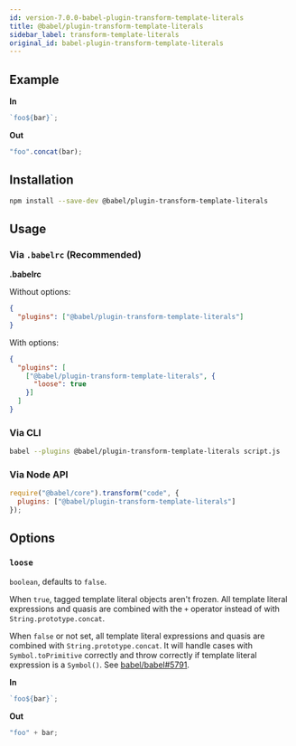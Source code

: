 ```yaml
---
id: version-7.0.0-babel-plugin-transform-template-literals
title: @babel/plugin-transform-template-literals
sidebar_label: transform-template-literals
original_id: babel-plugin-transform-template-literals
---
```


## Example

**In**

```javascript
`foo${bar}`;
```

**Out**

```javascript
"foo".concat(bar);
```

## Installation

```sh
npm install --save-dev @babel/plugin-transform-template-literals
```

## Usage

### Via `.babelrc` (Recommended)

**.babelrc**

Without options:

```json
{
  "plugins": ["@babel/plugin-transform-template-literals"]
}
```

With options:

```json
{
  "plugins": [
    ["@babel/plugin-transform-template-literals", {
      "loose": true
    }]
  ]
}
```

### Via CLI

```sh
babel --plugins @babel/plugin-transform-template-literals script.js
```

### Via Node API

```javascript
require("@babel/core").transform("code", {
  plugins: ["@babel/plugin-transform-template-literals"]
});
```

## Options

### `loose`

`boolean`, defaults to `false`.

When `true`, tagged template literal objects aren't frozen. All template literal expressions and quasis are combined with the `+` operator instead of with `String.prototype.concat`.

When `false` or not set, all template literal expressions and quasis are combined with `String.prototype.concat`. It will handle cases with `Symbol.toPrimitive` correctly and throw correctly if template literal expression is a `Symbol()`. See [babel/babel#5791](https://github.com/babel/babel/pull/5791).

**In**

```javascript
`foo${bar}`;
```

**Out**

```javascript
"foo" + bar;
```

